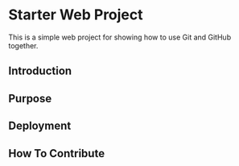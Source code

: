 # Starter Web Project 

This is a simple web project for showing how 
to use Git and GitHub together.

## Introduction

## Purpose

## Deployment

## How To Contribute